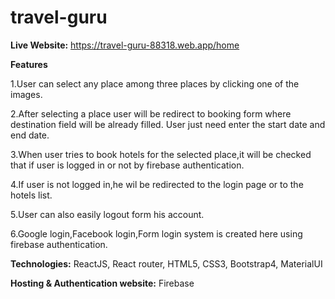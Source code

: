# travel-guru
**Live Website:** https://travel-guru-88318.web.app/home

**Features**

   1.User can select any place among three places by clicking one of the images.

   2.After selecting a place user will be redirect to booking form where destination field will be already filled. User just need enter the start date and end date.

   3.When user tries to book hotels for the selected place,it will be checked that if user is logged in or not by firebase authentication.

   4.If user is not logged in,he wil be redirected to the login page or to the hotels list.

   5.User can also easily logout form his account.

   6.Google login,Facebook login,Form login system is created here using firebase authentication.

**Technologies:** ReactJS, React router, HTML5, CSS3, Bootstrap4, MaterialUI

**Hosting & Authentication website:** Firebase
